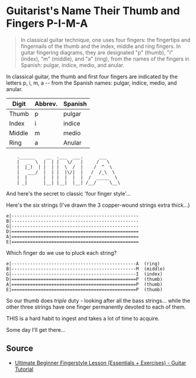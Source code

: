 # Guitarist's Name Their Thumb and Fingers P-I-M-A


>In classical guitar technique, one uses four fingers: the fingertips and fingernails of the thumb and the index, middle and ring fingers. In guitar fingering diagrams, they are designated "p" (thumb), "i" (index), "m" (middle), and "a" (ring), from the names of the fingers in Spanish: pulgar, indice, medio, and anular.

In classical guitar, the thumb and first four fingers are indicated by the letters p, i, m, a -- from the Spanish names: pulgar, indice, medio, and anular.

|Digit|Abbrev.|Spanish|
|-----|-------|-------|
|Thumb|p|pulgar|
|Index|i|indice|
|Middle|m|medio|
|Ring|a|Anular|




        .______    __  .___  ___.      ___      
        |   _  \  |  | |   \/   |     /   \     
        |  |_)  | |  | |  \  /  |    /  ^  \    
        |   ___/  |  | |  |\/|  |   /  /_\  \   
        |  |      |  | |  |  |  |  /  _____  \  
        | _|      |__| |__|  |__| /__/     \__\ 
                                                

                                                
And here's the secret to classic 'four finger style'...

Here's the six strings (I've drawn the 3 copper-wound strings extra thick...)

    e|------------------------------------------------
    B|------------------------------------------------
    G|------------------------------------------------
    D|================================================
    A|================================================
    E|================================================

Which finger do we use to pluck each string?

    e|-----------------------------------------------A  (ring)
    B|-----------------------------------------------M  (middle)
    G|-----------------------------------------------I  (index)
    D|===============================================P  (thumb)
    A|===============================================P  (thumb)
    E|===============================================P  (thumb)
 
So our thumb does *triple* duty - looking after all the bass strings... while the other three strings have one finger permanently devoted to each of them.

THIS is a hard habit to ingest and takes a lot of time to acquire.

Some day I'll get there...

## Source

 * [Ultimate Beginner Fingerstyle Lesson (Essentials + Exercises) - Guitar Tutorial](https://www.youtube.com/watch?v=8UU4yMkDdBw)